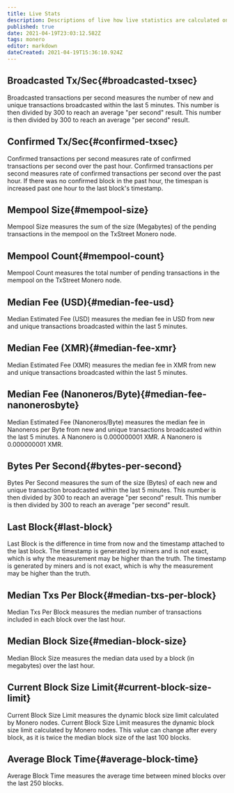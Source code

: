 ```yaml
---
title: Live Stats
description: Descriptions of live how live statistics are calculated on TxStreet.
published: true
date: 2021-04-19T23:03:12.582Z
tags: monero
editor: markdown
dateCreated: 2021-04-19T15:36:10.924Z
---
```


## Broadcasted Tx/Sec{#broadcasted-txsec}

Broadcasted transactions per second measures the number of new and unique transactions broadcasted within the last 5 minutes. This number is then divided by 300 to reach an average "per second" result. This number is then divided by 300 to reach an average "per second" result.

## Confirmed Tx/Sec{#confirmed-txsec}

Confirmed transactions per second measures rate of confirmed transactions per second over the past hour. Confirmed transactions per second measures rate of confirmed transactions per second over the past hour. If there was no confirmed block in the past hour, the timespan is increased past one hour to the last block's timestamp.

## Mempool Size{#mempool-size}

Mempool Size measures the sum of the size (Megabytes) of the pending transactions in the mempool on the TxStreet Monero node.

## Mempool Count{#mempool-count}

Mempool Count measures the total number of pending transactions in the mempool on the TxStreet Monero node.

## Median Fee (USD){#median-fee-usd}

Median Estimated Fee (USD) measures the median fee in USD from new and unique transactions broadcasted within the last 5 minutes.

## Median Fee (XMR){#median-fee-xmr}

Median Estimated Fee (XMR) measures the median fee in XMR from new and unique transactions broadcasted within the last 5 minutes.

## Median Fee (Nanoneros/Byte){#median-fee-nanonerosbyte}

Median Estimated Fee (Nanoneros/Byte) measures the median fee in Nanoneros per Byte from new and unique transactions broadcasted within the last 5 minutes. A Nanonero is 0.000000001 XMR. A Nanonero is 0.000000001 XMR.

## Bytes Per Second{#bytes-per-second}

Bytes Per Second measures the sum of the size (Bytes) of each new and unique transaction broadcasted within the last 5 minutes. This number is then divided by 300 to reach an average "per second" result. This number is then divided by 300 to reach an average "per second" result.

## Last Block{#last-block}

Last Block is the difference in time from now and the timestamp attached to the last block. The timestamp is generated by miners and is not exact, which is why the measurement may be higher than the truth. The timestamp is generated by miners and is not exact, which is why the measurement may be higher than the truth.

## Median Txs Per Block{#median-txs-per-block}

Median Txs Per Block measures the median number of transactions included in each block over the last hour.

## Median Block Size{#median-block-size}

Median Block Size measures the median data used by a block (in megabytes) over the last hour.

## Current Block Size Limit{#current-block-size-limit}

Current Block Size Limit measures the dynamic block size limit calculated by Monero nodes. Current Block Size Limit measures the dynamic block size limit calculated by Monero nodes. This value can change after every block, as it is twice the median block size of the last 100 blocks.

## Average Block Time{#average-block-time}

Average Block Time measures the average time between mined blocks over the last 250 blocks.